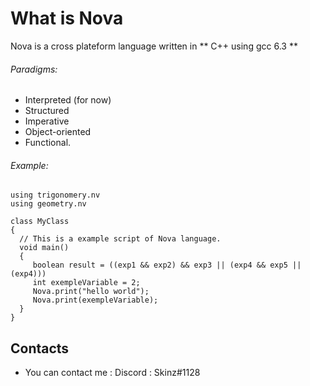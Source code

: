 
# What is Nova

  Nova is a cross plateform language written in ** C++ using gcc 6.3  **
  ###### Paradigms:
  + Interpreted (for now)
  + Structured
  + Imperative
  + Object-oriented
  + Functional.

  ###### Example:

  ```
using trigonomery.nv
using geometry.nv

class MyClass
{
    // This is a example script of Nova language.
    void main()
    {
       boolean result = ((exp1 && exp2) && exp3 || (exp4 && exp5 || (exp4)))
       int exempleVariable = 2;
       Nova.print("hello world");
       Nova.print(exempleVariable);
    }
}
 ```

## Contacts

  * You can contact me : Discord : Skinz#1128
  
